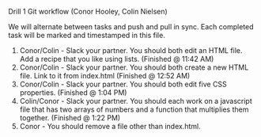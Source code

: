 Drill 1 Git workflow (Conor Hooley, Colin Nielsen)

We will alternate between tasks and push and pull in sync. Each completed task will be marked and timestamped in this file.

1. Conor/Colin - Slack your partner. You should both edit an HTML file. Add a recipe that you like using lists. (Finished @ 11:42 AM)
2. Conor/Colin - Slack your partner. You should both create a new HTML file. Link to it from index.html (Finished @ 12:52 AM)
3. Conor/Colin - Slack your partner. You should both edit five CSS properties. (Finished @ 1:04 PM)
4. Colin/Conor - Slack your partner. You should each work on a javascript file that has two arrays of numbers and a function that multiplies them together. (Finished @ 1:22 PM)
5. Conor - You should remove a file other than index.html.
